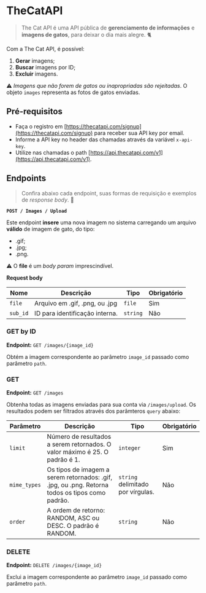 # TheCatAPI

>
> The Cat API é uma API pública de **gerenciamento de informações** e **imagens de gatos**, para deixar o dia mais alegre. 🐈

Com a The Cat API, é possível: 

1. **Gerar** imagens;
2. **Buscar** imagens por ID;
3. **Excluir** imagens.

⚠️ _Imagens que não forem de gatos ou inapropriadas são rejeitadas_. O objeto `images` representa as fotos de gatos enviadas.

## Pré-requisitos

- Faça o registro em [https://thecatapi.com/signup](https://thecatapi.com/signup) para receber sua API key por email.
- Informe a API key no header das chamadas através da variável `x-api-key`.
- Utilize nas chamadas o path [https://api.thecatapi.com/v1](https://api.thecatapi.com/v1).

## Endpoints

>
> Confira abaixo cada endpoint, suas formas de requisição e exemplos de _response body_. 🐾


**`POST / Images / Upload`**

Este endpoint **insere** uma nova imagem no sistema carregando um arquivo **válido** de imagem de gato, do tipo:

- .gif;
- .jpg;
- .png.

⚠️ O **file** é um _body param_ imprescindível. 


**Request body**

| Nome | Descrição | Tipo | Obrigatório |
|------|-----------|------|-------------|
| `file` | Arquivo em .gif, .png, ou .jpg | `file` | Sim |
| `sub_id` | ID para identificação interna. | `string` | Não |

### GET by ID

**Endpoint:** `GET /images/{image_id}`

Obtém a imagem correspondente ao parâmetro `image_id` passado como parâmetro `path`.

### GET

**Endpoint:** `GET /images`

Obtenha todas as imagens enviadas para sua conta via `/images/upload`. Os resultados podem ser filtrados através dos parâmteros `query` abaixo:

| Parâmetro |    Descrição      | Tipo | Obrigatório |
|------------|--------------------|------|------------|
| `limit`  | Número de resultados a serem retornados. O valor máximo é 25. O padrão é 1. | `integer` | Sim |
| `mime_types` | Os tipos de imagem a serem retornados: .gif, .jpg, ou .png. Retorna todos os tipos como padrão. | `string` delimitado por vírgulas. | Não |
| `order` | A ordem de retorno: RANDOM, ASC ou DESC. O padrão é RANDOM. | `string` | Não  |

### DELETE

**Endpoint:** `DELETE /images/{image_id}`

Exclui a imagem correspondente ao parâmetro `image_id` passado como parâmetro `path`.
